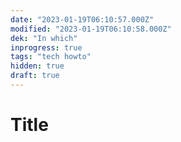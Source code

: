 ```yaml
---
date: "2023-01-19T06:10:57.000Z"
modified: "2023-01-19T06:10:58.000Z"
dek: "In which"
inprogress: true
tags: "tech howto"
hidden: true
draft: true
---
```

# Title
